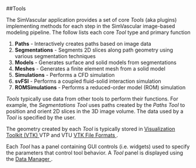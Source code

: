 ##Tools 

The SimVascular application provides a set of core <i>Tools</i> (aka plugins) implementing methods for each step in the 
SimVascular image-based modeling pipeline. The follow lists each core <i>Tool</i> type and primary function

<ol>
  <li> <b>Paths</b> - Interactively creates paths based on image data 
  <li> <b>Segmentations</b> - Segments 2D slices along path geometry using various segmentation techniques
  <li> <b>Models</b> - Generates surface and solid models from segmentations 
  <li> <b>Meshes</b> - Generates a finite element mesh from a solid model
  <li> <b>Simulations</b> - Performs a CFD simulation 
  <li> <b>svFSI</b> - Performs a coupled fluid-solid interaction simulation 
  <li> <b>ROMSimulations</b> - Performs a reduced-order model (ROM) simulation 
</ol> 

<i>Tools</i> typically use data from other tools to perform their functions. For example, the <i>Segmentations Tool</i> uses 
paths created by the <i>Paths Tool</i> to position and orient 2D slices in the 3D image volume. The data used by a 
<i>Tool</i> is specified by the user.

The geometry created by each <i>Tool</i> is typically stored in <a href="https://vtk.org"> Visualization Toolkit (VTK) </a> 
VTP and VTU <a href="https://vtk.org/wp-content/uploads/2015/04/file-formats.pdf"> VTK File Formats </a>.

Each <i>Tool</i> has a panel containing GUI controls (i.e. widgets) used to specify the parameters that control tool behavior. 
A <i>Tool</i> panel is displayed using the <a href="#data_manager"> Data Manager </a>.



